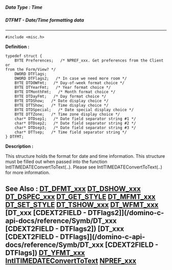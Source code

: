 ##### Data Type : Time
##### DTFMT - Date/Time formatting data
---
```
#include <misc.h>
```

**Definition :**
```
typedef struct {
	BYTE Preferences;   /* NPREF_xxx. Get preferences from the Client or 
from the Form/View? */
	DWORD DTFlags;   
	DWORD DTFlags2;   /* In case we need more room */
	BYTE DTDOWFmt;   /* Day-of-week format choice */
	BYTE DTYearFmt;   /* Year format choice */
	BYTE DTMonthFmt;   /* Month format choice */
	BYTE DTDayFmt;   /* Day format choice */
	BYTE DTDShow;   /* Date display choice */
	BYTE DTTShow;   /* Time display choice */
	BYTE DTDSpecial;   /* Date special display choice */
	BYTE DTTZone;   /* Time zone display choice */
	char* DTDsep1;   /* Date field separator string #1 */
	char* DTDsep2;   /* Date field separator string #2 */
	char* DTDsep3;   /* Date field separator string #3 */
	char* DTTsep;   /* Time field separator string */
} DTFMT;

```

**Description :**

This structure holds the format for date and time information.  This structure must be filled out when passed into the function IntlTIMEDATEConvertToText(..).  Please see IntlTIMEDATEConvertToText(..) for more information.


**See Also :**
[DT_DFMT_xxx](/domino-c-api-docs/reference/Symb/DT_DFMT_xxx)
[DT_DSHOW_xxx](/domino-c-api-docs/reference/Symb/DT_DSHOW_xxx)
[DT_DSPEC_xxx](/domino-c-api-docs/reference/Symb/DT_DSPEC_xxx)
[DT_GET_STYLE](/domino-c-api-docs/reference/Func/DT_GET_STYLE)
[DT_MFMT_xxx](/domino-c-api-docs/reference/Symb/DT_MFMT_xxx)
[DT_SET_STYLE](/domino-c-api-docs/reference/Func/DT_SET_STYLE)
[DT_TSHOW_xxx](/domino-c-api-docs/reference/Symb/DT_TSHOW_xxx)
[DT_WFMT_xxx](/domino-c-api-docs/reference/Symb/DT_WFMT_xxx)
[DT_xxx [CDEXT2FIELD - DTFlags2]](/domino-c-api-docs/reference/Symb/DT_xxx [CDEXT2FIELD - DTFlags2])
[DT_xxx [CDEXT2FIELD - DTFlags]](/domino-c-api-docs/reference/Symb/DT_xxx [CDEXT2FIELD - DTFlags])
[DT_YFMT_xxx](/domino-c-api-docs/reference/Symb/DT_YFMT_xxx)
[IntlTIMEDATEConvertToText](/domino-c-api-docs/reference/Func/IntlTIMEDATEConvertToText)
[NPREF_xxx](/domino-c-api-docs/reference/Symb/NPREF_xxx)
---
